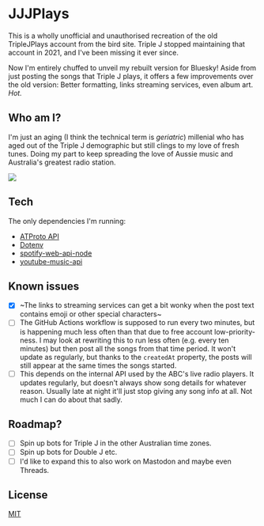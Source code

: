 # JJJPlays

This is a wholly unofficial and unauthorised recreation of the old TripleJPlays account from the bird site. Triple J stopped maintaining that account in 2021, and I've been missing it ever since. 

Now I'm entirely chuffed to unveil my rebuilt version for Bluesky! Aside from just posting the songs that Triple J plays, it offers a few improvements over the old version: Better formatting, links streaming services, even album art. _Hot._

## Who am I?

I'm just an aging (I think the technical term is _geriatric_) millenial who has aged out of the Triple J demographic but still clings to my love of fresh tunes. Doing my part to keep spreading the love of Aussie music and Australia's greatest radio station.

![](https://media1.tenor.com/m/-u-xaJEqtfEAAAAC/nounsdao-nounish.gif)

## Tech

The only dependencies I'm running:
- [ATProto API](https://github.com/bluesky-social/atproto)
- [Dotenv](https://github.com/motdotla/dotenv)
- [spotify-web-api-node](https://github.com/thelinmichael/spotify-web-api-node)
- [youtube-music-api](https://github.com/emresenyuva/youtube-music-api)

## Known issues
- [x] ~The links to streaming services can get a bit wonky when the post text contains emoji or other special characters~
- [ ] The GitHub Actions workflow is supposed to run every two minutes, but is happening much less often than that due to free account low-priority-ness. I may look at rewriting this to run less often (e.g. every ten minutes) but then post all the songs from that time period. It won't update as regularly, but thanks to the `createdAt` property, the posts will still appear at the same times the songs started.
- [ ] This depends on the internal API used by the ABC's live radio players. It updates regularly, but doesn't always show song details for whatever reason. Usually late at night it'll just stop giving any song info at all. Not much I can do about that sadly.

## Roadmap?
- [ ] Spin up bots for Triple J in the other Australian time zones.
- [ ] Spin up bots for Double J etc.
- [ ] I'd like to expand this to also work on Mastodon and maybe even Threads.

## License
[MIT](https://choosealicense.com/licenses/mit/)
